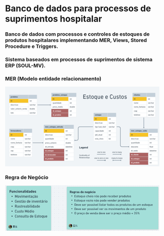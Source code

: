# Banco de dados para processos de suprimentos hospitalar 

### Banco de dados com processos e controles de estoques de produtos hospitalares implementando MER, Views, Stored Procedure e Triggers.
### Sistema baseados em processos de suprimentos de sistema ERP (SOUL-MV).

### MER (Modelo entidade relacionamento)
![Mer BD](/mer.png)

### Regra de Negócio
![Regra BD](/RFeRN.png)
